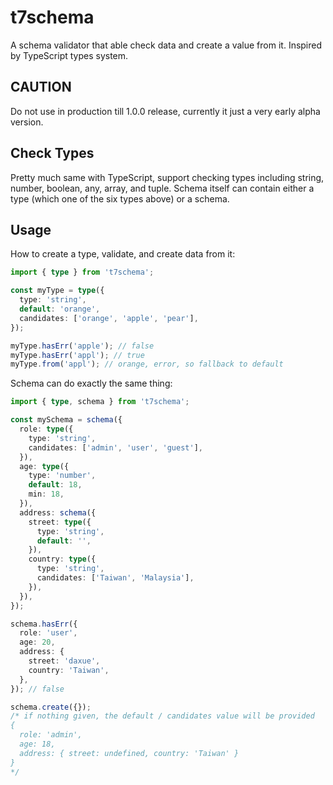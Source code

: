 # t7schema

A schema validator that able check data and create a value from it. Inspired by TypeScript types system.

## CAUTION

Do not use in production till 1.0.0 release, currently it just a very early alpha version.

## Check Types

Pretty much same with TypeScript, support checking types including string, number, boolean, any, array, and tuple. Schema itself can contain either a type (which one of the six types above) or a schema.

## Usage

How to create a type, validate, and create data from it:

```typescript
import { type } from 't7schema';

const myType = type({
  type: 'string',
  default: 'orange',
  candidates: ['orange', 'apple', 'pear'],
});

myType.hasErr('apple'); // false
myType.hasErr('appl'); // true
myType.from('appl'); // orange, error, so fallback to default
```

Schema can do exactly the same thing:

```typescript
import { type, schema } from 't7schema';

const mySchema = schema({
  role: type({
    type: 'string',
    candidates: ['admin', 'user', 'guest'],
  }),
  age: type({
    type: 'number',
    default: 18,
    min: 18,
  }),
  address: schema({
    street: type({
      type: 'string',
      default: '',
    }),
    country: type({
      type: 'string',
      candidates: ['Taiwan', 'Malaysia'],
    }),
  }),
});

schema.hasErr({
  role: 'user',
  age: 20,
  address: {
    street: 'daxue',
    country: 'Taiwan',
  },
}); // false

schema.create({});
/* if nothing given, the default / candidates value will be provided
{
  role: 'admin',
  age: 18,
  address: { street: undefined, country: 'Taiwan' }
}
*/
```
